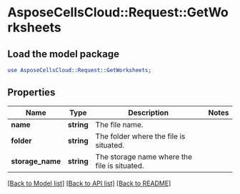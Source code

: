# AsposeCellsCloud::Request::GetWorksheets 

## Load the model package
```perl
use AsposeCellsCloud::Request::GetWorksheets;
```

## Properties
Name | Type | Description | Notes
------------ | ------------- | ------------- | -------------
**name** | **string** | The file name. |
**folder** | **string** | The folder where the file is situated. |
**storage_name** | **string** | The storage name where the file is situated. |  

[[Back to Model list]](../README.md#documentation-for-requests) [[Back to API list]](../README.md#documentation-for-api-endpoints) [[Back to README]](../README.md)

